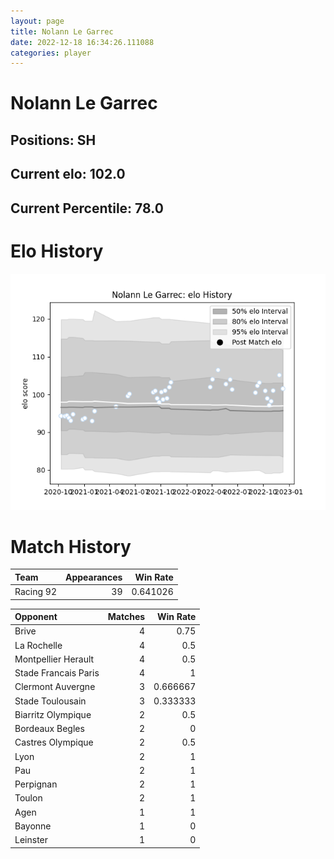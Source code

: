 ```yaml
---  
layout: page  
title: Nolann Le Garrec  
date: 2022-12-18 16:34:26.111088  
categories: player  
---
```

# Nolann Le Garrec

## Positions: SH

## Current elo: 102.0

## Current Percentile: 78.0

# Elo History


![elo history](history_NolannLeGarrec.png)
# Match History


| Team      |   Appearances |   Win Rate |
|:----------|--------------:|-----------:|
| Racing 92 |            39 |   0.641026 |

| Opponent             |   Matches |   Win Rate |
|:---------------------|----------:|-----------:|
| Brive                |         4 |   0.75     |
| La Rochelle          |         4 |   0.5      |
| Montpellier Herault  |         4 |   0.5      |
| Stade Francais Paris |         4 |   1        |
| Clermont Auvergne    |         3 |   0.666667 |
| Stade Toulousain     |         3 |   0.333333 |
| Biarritz Olympique   |         2 |   0.5      |
| Bordeaux Begles      |         2 |   0        |
| Castres Olympique    |         2 |   0.5      |
| Lyon                 |         2 |   1        |
| Pau                  |         2 |   1        |
| Perpignan            |         2 |   1        |
| Toulon               |         2 |   1        |
| Agen                 |         1 |   1        |
| Bayonne              |         1 |   0        |
| Leinster             |         1 |   0        |